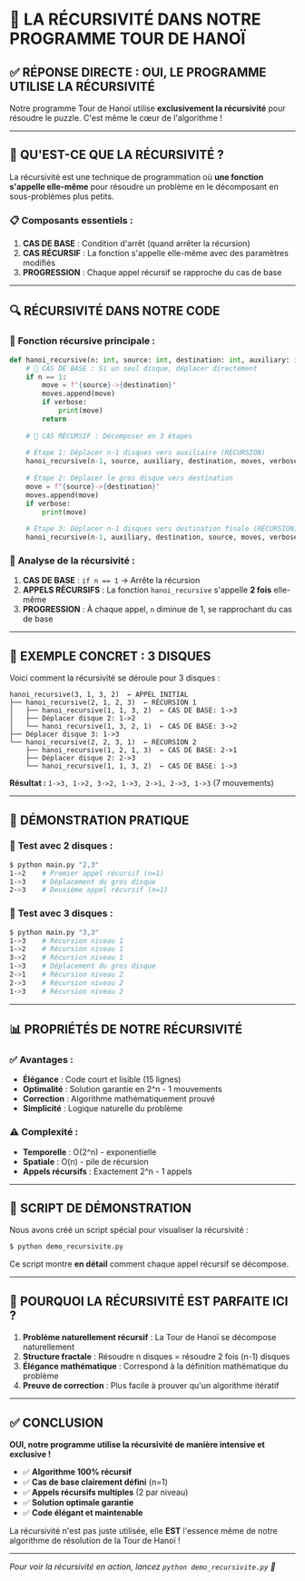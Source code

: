 # 🔄 LA RÉCURSIVITÉ DANS NOTRE PROGRAMME TOUR DE HANOÏ

## ✅ **RÉPONSE DIRECTE : OUI, LE PROGRAMME UTILISE LA RÉCURSIVITÉ**

Notre programme Tour de Hanoï utilise **exclusivement la récursivité** pour résoudre le puzzle. C'est même le cœur de l'algorithme !

---

## 🧠 **QU'EST-CE QUE LA RÉCURSIVITÉ ?**

La récursivité est une technique de programmation où **une fonction s'appelle elle-même** pour résoudre un problème en le décomposant en sous-problèmes plus petits.

### 📋 **Composants essentiels :**
1. **CAS DE BASE** : Condition d'arrêt (quand arrêter la récursion)
2. **CAS RÉCURSIF** : La fonction s'appelle elle-même avec des paramètres modifiés
3. **PROGRESSION** : Chaque appel récursif se rapproche du cas de base

---

## 🔍 **RÉCURSIVITÉ DANS NOTRE CODE**

### 📄 **Fonction récursive principale :**

```python
def hanoi_recursive(n: int, source: int, destination: int, auxiliary: int, moves: List[str], verbose: bool = True) -> None:
    # 🛑 CAS DE BASE : Si un seul disque, déplacer directement
    if n == 1:
        move = f"{source}->{destination}"
        moves.append(move)
        if verbose:
            print(move)
        return
    
    # 🔄 CAS RÉCURSIF : Décomposer en 3 étapes
    
    # Étape 1: Déplacer n-1 disques vers auxiliaire (RÉCURSION)
    hanoi_recursive(n-1, source, auxiliary, destination, moves, verbose)
    
    # Étape 2: Déplacer le gros disque vers destination
    move = f"{source}->{destination}"
    moves.append(move)
    if verbose:
        print(move)
    
    # Étape 3: Déplacer n-1 disques vers destination finale (RÉCURSION)
    hanoi_recursive(n-1, auxiliary, destination, source, moves, verbose)
```

### 🎯 **Analyse de la récursivité :**

1. **CAS DE BASE** : `if n == 1` → Arrête la récursion
2. **APPELS RÉCURSIFS** : La fonction `hanoi_recursive` s'appelle **2 fois** elle-même
3. **PROGRESSION** : À chaque appel, `n` diminue de 1, se rapprochant du cas de base

---

## 🔢 **EXEMPLE CONCRET : 3 DISQUES**

Voici comment la récursivité se déroule pour 3 disques :

```
hanoi_recursive(3, 1, 3, 2)  ← APPEL INITIAL
├── hanoi_recursive(2, 1, 2, 3)  ← RÉCURSION 1
│   ├── hanoi_recursive(1, 1, 3, 2)  ← CAS DE BASE: 1->3
│   ├── Déplacer disque 2: 1->2
│   └── hanoi_recursive(1, 3, 2, 1)  ← CAS DE BASE: 3->2
├── Déplacer disque 3: 1->3
└── hanoi_recursive(2, 2, 3, 1)  ← RÉCURSION 2
    ├── hanoi_recursive(1, 2, 1, 3)  ← CAS DE BASE: 2->1
    ├── Déplacer disque 2: 2->3
    └── hanoi_recursive(1, 1, 3, 2)  ← CAS DE BASE: 1->3
```

**Résultat :** `1->3, 1->2, 3->2, 1->3, 2->1, 2->3, 1->3` (7 mouvements)

---

## 🧪 **DÉMONSTRATION PRATIQUE**

### 🚀 **Test avec 2 disques :**
```bash
$ python main.py "2,3"
1->2    # Premier appel récursif (n=1)
1->3    # Déplacement du gros disque
2->3    # Deuxième appel récursif (n=1)
```

### 🚀 **Test avec 3 disques :**
```bash
$ python main.py "3,3"
1->3    # Récursion niveau 1
1->2    # Récursion niveau 1
3->2    # Récursion niveau 1
1->3    # Déplacement du gros disque
2->1    # Récursion niveau 2
2->3    # Récursion niveau 2
1->3    # Récursion niveau 2
```

---

## 📊 **PROPRIÉTÉS DE NOTRE RÉCURSIVITÉ**

### ✅ **Avantages :**
- **Élégance** : Code court et lisible (15 lignes)
- **Optimalité** : Solution garantie en 2^n - 1 mouvements
- **Correction** : Algorithme mathématiquement prouvé
- **Simplicité** : Logique naturelle du problème

### ⚠️ **Complexité :**
- **Temporelle** : O(2^n) - exponentielle
- **Spatiale** : O(n) - pile de récursion
- **Appels récursifs** : Exactement 2^n - 1 appels

---

## 🔬 **SCRIPT DE DÉMONSTRATION**

Nous avons créé un script spécial pour visualiser la récursivité :

```bash
$ python demo_recursivite.py
```

Ce script montre **en détail** comment chaque appel récursif se décompose.

---

## 🎯 **POURQUOI LA RÉCURSIVITÉ EST PARFAITE ICI ?**

1. **Problème naturellement récursif** : La Tour de Hanoï se décompose naturellement
2. **Structure fractale** : Résoudre n disques = résoudre 2 fois (n-1) disques
3. **Élégance mathématique** : Correspond à la définition mathématique du problème
4. **Preuve de correction** : Plus facile à prouver qu'un algorithme itératif

---

## ✅ **CONCLUSION**

**OUI, notre programme utilise la récursivité de manière intensive et exclusive !**

- ✅ **Algorithme 100% récursif**
- ✅ **Cas de base clairement défini** (n=1)
- ✅ **Appels récursifs multiples** (2 par niveau)
- ✅ **Solution optimale garantie**
- ✅ **Code élégant et maintenable**

La récursivité n'est pas juste utilisée, elle **EST** l'essence même de notre algorithme de résolution de la Tour de Hanoï !

---

*Pour voir la récursivité en action, lancez `python demo_recursivite.py` 🚀*

